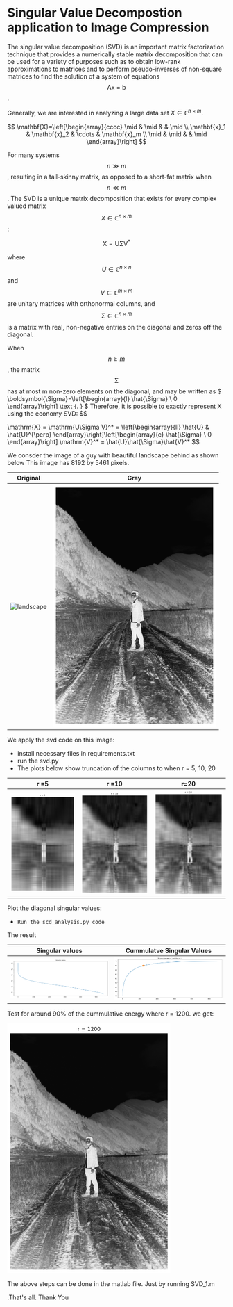 # **Singular Value Decompostion application to Image Compression**

The singular value decomposition (SVD) is an important matrix
factorization technique that provides a numerically stable matrix
decomposition that can be used for a variety of purposes such as to obtain low-rank approximations to matrices and to perform pseudo-inverses of non-square matrices to find the solution of a system
of equations $$\text{Ax = b}$$. 

Generally, we are interested in analyzing a large data set $X \in \mathbb{C}^{n\times m}$.

$$
\mathbf{X}=\left[\begin{array}{cccc}
\mid & \mid & & \mid \\
\mathbf{x}_1 & \mathbf{x}_2 & \cdots & \mathbf{x}_m \\
\mid & \mid & & \mid
\end{array}\right]
$$

For many systems $$ n \gg m $$, resulting in a tall-skinny matrix, as opposed to a short-fat matrix when $$ n \ll m $$. 
The SVD is a unique matrix decomposition that exists for every complex valued
matrix $$ X \in \mathbb{C}^{n\times m} $$:

$$
\mathrm{X} = \mathrm{U\Sigma V}^*
$$

where $$ U  \in \mathbb{C}^{n\times n} $$ and $$ V  \in \mathbb{C}^{m\times m} $$ are unitary matrices with orthonormal columns, and $$ \mathrm{\Sigma} \in \mathbb{C}^{n\times m} $$ is a matrix with real, non-negative entries on the diagonal and
zeros off the diagonal.

When $$ n \geq m $$, the matrix $$ \mathrm{\Sigma} $$ has at most m non-zero elements on the diagonal, and may be written as
$
\boldsymbol{\Sigma}=\left[\begin{array}{l}
\hat{\Sigma} \\
0
\end{array}\right] \text {. }
$ Therefore, it is possible to exactly
represent X using the economy SVD:
$$

\mathrm{X} = \mathrm{U\Sigma V}^* = \left[\begin{array}{ll}
\hat{U} & \hat{U}^{\perp}
\end{array}\right]\left[\begin{array}{c}
\hat{\Sigma} \\
0
\end{array}\right] \mathrm{V}^* = \hat{U}\hat{\Sigma}\hat{V}^*
$$

We consder the image of a guy with beautiful landscape behind as shown below This image has 8192 by 5461 pixels.

Original                            |     Gray
:----------------------------------:|:----------------------------------------:
<img src="/images/landscape.jpg" alt="landscape" style="width:400px;"/>|  ![landscape_gray](/images/landscape_gray.png)


We apply the svd code on this image:

*   install necessary files in requirements.txt
*   run the svd.py 
*   The plots below show truncation of the columns to when r = 5, 10, 20 


r =5                          |    r =10                         | r=20
:----------------------------:|:--------------------------------:|:-------------------:
![r_5](/images/img_5.png)|![r_10](/images/img_10.png)  | ![r_20](/images/img_20.png) 


Plot the diagonal singular values:
*     Run the scd_analysis.py code
The result

Singular values                     |    Cummulatve Singular Values
:----------------------------------:|:----------------------------------------:
![singular values](/images/singular_values_plot_1.png) | ![singular values](/images/singular_values_plot.png)

Test for around 90% of the cummulative energy where r = 1200. we get:


![r_1200](/images/img_1200.png)


The above steps can be done in the matlab file. Just by running SVD_1.m

.That's all. Thank You

